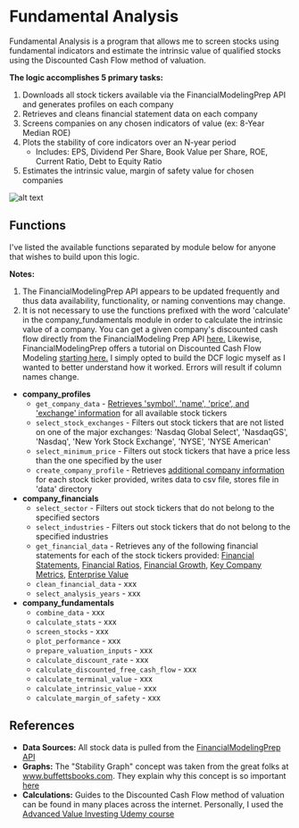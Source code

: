 # Fundamental Analysis
Fundamental Analysis is a program that allows me to screen stocks using fundamental indicators and estimate the intrinsic value of qualified stocks using the Discounted Cash Flow method of valuation.

**The logic accomplishes 5 primary tasks:**

1. Downloads all stock tickers available via the FinancialModelingPrep API and generates profiles on each company
2. Retrieves and cleans financial statement data on each company
3. Screens companies on any chosen indicators of value (ex: 8-Year Median ROE)
4. Plots the stability of core indicators over an N-year period
    - Includes: EPS, Dividend Per Share, Book Value per Share, ROE, Current Ratio, Debt to Equity Ratio
5. Estimates the intrinsic value, margin of safety value for chosen companies

![alt text](https://github.com/hjones20/fundamental-analysis/blob/master/fundamental/images/EPS-scaled.png?raw=true)

## Functions
I've listed the available functions separated by module below for anyone that wishes to build upon this logic. <br/>

**Notes:**<br/>
1. The FinancialModelingPrep API appears to be updated frequently and thus data availability, functionality, or naming conventions may change.
2. It is not necessary to use the functions prefixed with the word 'calculate' in the company_fundamentals module in order to calculate the intrinsic value of a company. You can get a given company's discounted cash flow directly from the FinancialModeling Prep API <a href="https://financialmodelingprep.com/developer/docs/#Company-Discounted-cash-flow-value" target="_blank">here.</a> Likewise, FinancialModelingPrep offers a tutorial on Discounted Cash Flow Modeling <a href="https://financialmodelingprep.com/discounted-cash-flow" target="_blank">starting here.</a> I simply opted to build the DCF logic myself as I wanted to better understand how it worked. Errors will result if column names change.

- **company_profiles**
    - `get_company_data` - <a href="https://financialmodelingprep.com/developer/docs/#Symbols-List" target="_blank">Retrieves 'symbol', 'name', 'price', and 'exchange' information</a> for all available stock tickers
    - `select_stock_exchanges` - Filters out stock tickers that are not listed on one of the major exchanges: 'Nasdaq Global Select', 'NasdaqGS', 'Nasdaq', 'New York Stock Exchange', 'NYSE', 'NYSE American'
    - `select_minimum_price` - Filters out stock tickers that have a price less than the one specified by the user
    - `create_company_profile` - Retrieves <a href="https://financialmodelingprep.com/developer/docs/#Company-Profile" target="_blank">additional company information</a> for each stock ticker provided, writes data to csv file, stores file in 'data' directory
- **company_financials**
    - `select_sector` - Filters out stock tickers that do not belong to the specified sectors
    - `select_industries` - Filters out stock tickers that do not belong to the specified industries
    - `get_financial_data` - Retrieves any of the following financial statements for each of the stock tickers provided: <a href="https://financialmodelingprep.com/developer/docs/#Company-Financial-Statements" target="_blank">Financial Statements</a>, <a href="https://financialmodelingprep.com/developer/docs/#Company-Financial-Ratios" target="_blank">Financial Ratios</a>, <a href="https://financialmodelingprep.com/developer/docs/#Company-Financial-Growth" target="_blank">Financial Growth</a>, <a href="https://financialmodelingprep.com/developer/docs/#Company-Key-Metrics" target="_blank">Key Company Metrics</a>, <a href="https://financialmodelingprep.com/developer/docs/#Company-Enterprise-Value" target="_blank">Enterprise Value</a>
    - `clean_financial_data` - xxx
    - `select_analysis_years` - xxx
- **company_fundamentals**
    - `combine_data` - xxx
    - `calculate_stats` - xxx
    - `screen_stocks` - xxx
    - `plot_performance` - xxx
    - `prepare_valuation_inputs` - xxx
    - `calculate_discount_rate` - xxx
    - `calculate_discounted_free_cash_flow` - xxx
    - `calculate_terminal_value` - xxx
    - `calculate_intrinsic_value` - xxx
    - `calculate_margin_of_safety` - xxx


## References
- **Data Sources:** All stock data is pulled from the <a href="https://financialmodelingprep.com/developer/docs/" target="_blank">FinancialModelingPrep API</a>
- **Graphs:** The "Stability Graph" concept was taken from the great folks at <a href="https://www.buffettsbooks.com/" target="_blank">www.buffettsbooks.com</a>. They explain why this concept is so important <a href="https://www.buffettsbooks.com/how-to-invest-in-stocks/intermediate-course/lesson-20" target="_blank">here</a>
- **Calculations:** Guides to the Discounted Cash Flow method of valuation can be found in many places across the internet. Personally, I used the <a href="https://www.udemy.com/course/advanced-value-investing" target="_blank">Advanced Value Investing Udemy course</a> 
